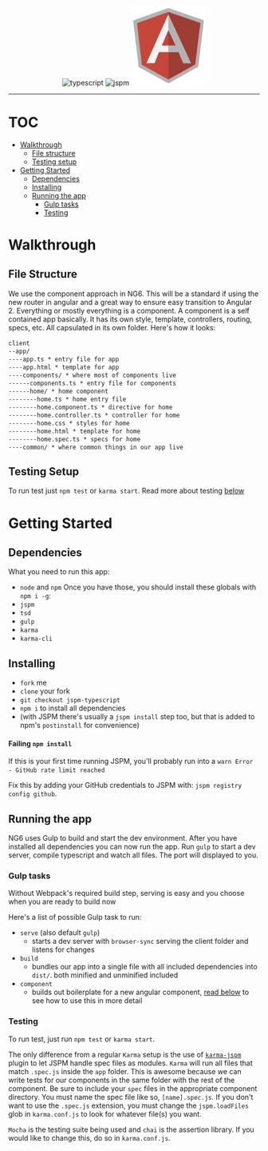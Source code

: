 <p align="center">
    <img src="https://pbs.twimg.com/profile_images/2660272602/87a5a0fdc86455c3f94b0b0eebfdb1b9_400x400.png" alt="typescript" width="150px">
    <img src="https://avatars1.githubusercontent.com/u/3802108?v=3&s=400" alt="jspm" width="150px">
    <img src="https://github.com/angular/angular.js/blob/master/images/logo/AngularJS-Shield.exports/AngularJS-Shield-medium.png?raw=true" alt="angular" width="150px">
</p>


___

# TOC
* [Walkthrough](#walkthrough)
    * [File structure](#file-structure)
    * [Testing setup](#testing-setup)
* [Getting Started](#getting-started)
    * [Dependencies](#dependencies)
    * [Installing](#installing)
    * [Running the app](#running-the-app)
        * [Gulp tasks](#gulp-tasks)
        * [Testing](#testing)

# Walkthrough

## File Structure
We use the component approach in NG6. This will be a standard if using the new router in angular and a great way to ensure easy transition to Angular 2. Everything or mostly everything is a component. A component is a self contained app basically. It has its own style, template, controllers, routing, specs, etc. All capsulated in its own folder. Here's how it looks:
```
client
--app/
----app.ts * entry file for app
----app.html * template for app
----components/ * where most of components live
------components.ts * entry file for components
------home/ * home component
--------home.ts * home entry file
--------home.component.ts * directive for home
--------home.controller.ts * controller for home
--------home.css * styles for home
--------home.html * template for home
--------home.spec.ts * specs for home
----common/ * where common things in our app live
```

## Testing Setup

To run test just `npm test` or `karma start`. Read more about testing [below](#testing)


# Getting Started
## Dependencies
What you need to run this app:
* `node` and `npm`
Once you have those, you should install these globals with `npm i -g`:
* `jspm`
* `tsd`
* `gulp`
* `karma`
* `karma-cli`

## Installing
* `fork` me
* `clone` your fork
* `git checkout jspm-typescript`
* `npm i` to install all dependencies
* (with JSPM there's usually a `jspm install` step too, but that is added to npm's `postinstall` for convenience)

#### Failing `npm install`
If this is your first time running JSPM, you'll probably run into a `warn Error - GitHub rate limit reached`

Fix this by adding your GitHub credentials to JSPM with: `jspm registry config github`.

## Running the app
NG6 uses Gulp to build and start the dev environment. After you have installed all dependencies you can now run the app.
Run `gulp` to start a dev server, compile typescript and watch all files. The port will displayed to you.

### Gulp tasks
Without Webpack's required build step, serving is easy and you choose when you are ready to build now

Here's a list of possible Gulp task to run:
* `serve` (also default `gulp`)
  * starts a dev server with `browser-sync` serving the client folder and listens for changes
* `build`
  * bundles our app into a single file with all included dependencies into `dist/`. both minified and unminified included
* `component`
  * builds out boilerplate for a new angular component, [read below](#generating-components) to see how to use this in more detail

### Testing
To run test, just run `npm test` or `karma start`.

The only difference from a regular `Karma` setup is the use of [`karma-jspm`](https://github.com/Workiva/karma-jspm) plugin to let JSPM handle spec files as modules. `Karma` will run all files that match `.spec.js` inside the `app` folder. This is awesome because we can write tests for our components in the same folder with the rest of the component. Be sure to include your `spec` files in the appropriate component directory. You must name the spec file like so, `[name].spec.js`. If you don't want to use the `.spec.js` extension, you must change the `jspm.loadFiles` glob in `karma.conf.js` to look for whatever file(s) you want.

`Mocha` is the testing suite being used and `chai` is the assertion library. If you would like to change this, do so in `karma.conf.js`.

